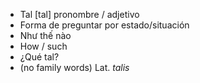 - Tal	[tal]	pronombre / adjetivo  
- Forma de preguntar por estado/situación
- Như thế nào
- How / such
- ¿Qué tal?
- (no family words)	Lat. *talis*